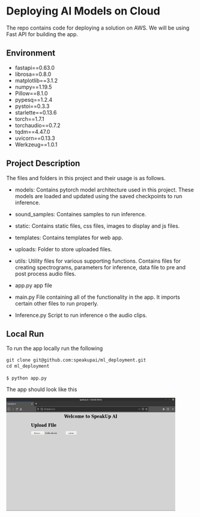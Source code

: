 # Deploying AI Models on Cloud

The repo contains code for deploying a solution on AWS. We will be using Fast API for building the app.

## Environment
* fastapi==0.63.0
* librosa==0.8.0
* matplotlib==3.1.2
* numpy==1.19.5
* Pillow==8.1.0
* pypesq==1.2.4
* pystoi==0.3.3
* starlette==0.13.6
* torch==1.7.1
* torchaudio==0.7.2
* tqdm==4.47.0
* uvicorn==0.13.3
* Werkzeug==1.0.1

## Project Description

The files and folders in this project and their usage is as follows.

* models:
Contains pytorch model architecture used in this project. These models are loaded and updated using the saved checkpoints to run inference.

* sound_samples:
Containes samples to run inference.

* static:
Contains static files, css files, images to display and js files.

* templates:
Contains templates for web app.

* uploads:
Folder to store uploaded files.

* utils:
Utility files for various supporting functions. Contains files for creating spectrograms, parameters for inference, data file to pre and post process audio files.

* app.py
app file

* main.py
File containing all of the functionality in the app. It imports certain other files to run properly.

* Inference.py
Script to run inference o the audio clips.

## Local Run
To run the app locally run the following

```
git clone git@github.com:speakupai/ml_deployment.git
cd ml_deployment

$ python app.py
```

The app should look like this

<img src="https://github.com/speakupai/ml_deployment/blob/main/sound_samples/welcome_page.png" height="300" width="450">
